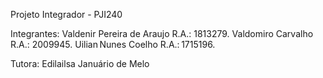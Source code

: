 Projeto Integrador - PJI240

Integrantes:
Valdenir Pereira de Araujo R.A.: 1813279. 
Valdomiro Carvalho R.A.: 2009945.
Uilian Nunes Coelho R.A.: 1715196.

Tutora: Edilailsa Januário de Melo
